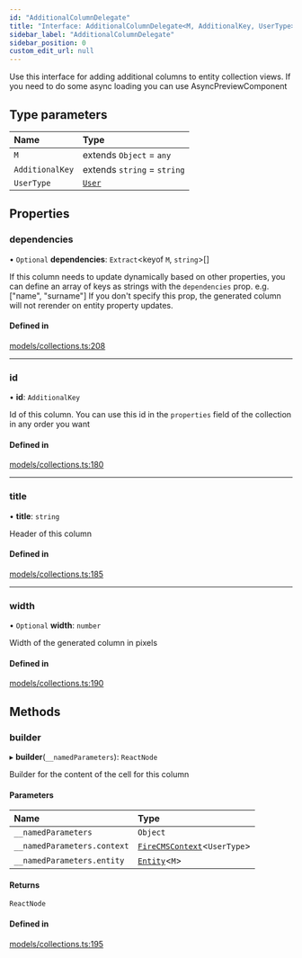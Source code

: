 ```yaml
---
id: "AdditionalColumnDelegate"
title: "Interface: AdditionalColumnDelegate<M, AdditionalKey, UserType>"
sidebar_label: "AdditionalColumnDelegate"
sidebar_position: 0
custom_edit_url: null
---
```


Use this interface for adding additional columns to entity collection views.
If you need to do some async loading you can use AsyncPreviewComponent

## Type parameters

| Name | Type |
| :------ | :------ |
| `M` | extends `Object` = `any` |
| `AdditionalKey` | extends `string` = `string` |
| `UserType` | [`User`](../types/User) |

## Properties

### dependencies

• `Optional` **dependencies**: `Extract`<keyof `M`, `string`\>[]

If this column needs to update dynamically based on other properties,
you can define an array of keys as strings with the
`dependencies` prop.
e.g. ["name", "surname"]
If you don't specify this prop, the generated column will not rerender
on entity property updates.

#### Defined in

[models/collections.ts:208](https://github.com/Camberi/firecms/blob/2d60fba/src/models/collections.ts#L208)

___

### id

• **id**: `AdditionalKey`

Id of this column. You can use this id in the `properties` field of the
collection in any order you want

#### Defined in

[models/collections.ts:180](https://github.com/Camberi/firecms/blob/2d60fba/src/models/collections.ts#L180)

___

### title

• **title**: `string`

Header of this column

#### Defined in

[models/collections.ts:185](https://github.com/Camberi/firecms/blob/2d60fba/src/models/collections.ts#L185)

___

### width

• `Optional` **width**: `number`

Width of the generated column in pixels

#### Defined in

[models/collections.ts:190](https://github.com/Camberi/firecms/blob/2d60fba/src/models/collections.ts#L190)

## Methods

### builder

▸ **builder**(`__namedParameters`): `ReactNode`

Builder for the content of the cell for this column

#### Parameters

| Name | Type |
| :------ | :------ |
| `__namedParameters` | `Object` |
| `__namedParameters.context` | [`FireCMSContext`](FireCMSContext)<`UserType`\> |
| `__namedParameters.entity` | [`Entity`](Entity)<`M`\> |

#### Returns

`ReactNode`

#### Defined in

[models/collections.ts:195](https://github.com/Camberi/firecms/blob/2d60fba/src/models/collections.ts#L195)
